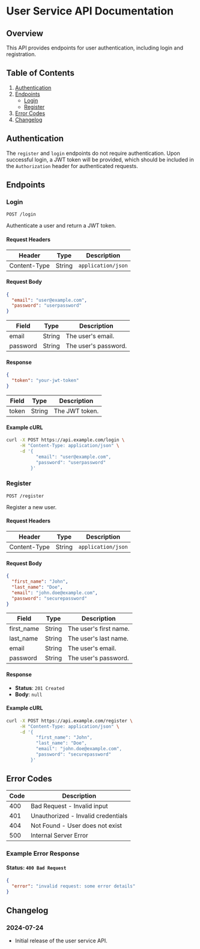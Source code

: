 # User Service API Documentation

## Overview

This API provides endpoints for user authentication, including login and registration.

## Table of Contents

1. [Authentication](#authentication)
2. [Endpoints](#endpoints)
    - [Login](#login)
    - [Register](#register)
3. [Error Codes](#error-codes)
4. [Changelog](#changelog)

## Authentication

The `register` and `login` endpoints do not require authentication. Upon successful login, a JWT token will be provided, which should be included in the `Authorization` header for authenticated requests.

## Endpoints

### Login

`POST /login`

Authenticate a user and return a JWT token.

#### Request Headers

| Header       | Type   | Description        |
| ------------ | ------ | ------------------ |
| Content-Type | String | `application/json` |

#### Request Body

```json
{
  "email": "user@example.com",
  "password": "userpassword"
}
```

| Field    | Type   | Description         |
| -------- | ------ | ------------------- |
| email    | String | The user's email.   |
| password | String | The user's password.|

#### Response

```json
{
  "token": "your-jwt-token"
}
```

| Field | Type   | Description         |
| ----- | ------ | ------------------- |
| token | String | The JWT token.      |

#### Example cURL

```bash
curl -X POST https://api.example.com/login \
     -H "Content-Type: application/json" \
     -d '{
           "email": "user@example.com",
           "password": "userpassword"
         }'
```

### Register

`POST /register`

Register a new user.

#### Request Headers

| Header       | Type   | Description        |
| ------------ | ------ | ------------------ |
| Content-Type | String | `application/json` |

#### Request Body

```json
{
  "first_name": "John",
  "last_name": "Doe",
  "email": "john.doe@example.com",
  "password": "securepassword"
}
```

| Field      | Type   | Description               |
| ---------- | ------ | ------------------------- |
| first_name | String | The user's first name.    |
| last_name  | String | The user's last name.     |
| email      | String | The user's email.         |
| password   | String | The user's password.      |

#### Response

- **Status**: `201 Created`
- **Body**: `null`

#### Example cURL

```bash
curl -X POST https://api.example.com/register \
     -H "Content-Type: application/json" \
     -d '{
           "first_name": "John",
           "last_name": "Doe",
           "email": "john.doe@example.com",
           "password": "securepassword"
         }'
```

## Error Codes

| Code | Description                         |
| ---- | ----------------------------------- |
| 400  | Bad Request - Invalid input         |
| 401  | Unauthorized - Invalid credentials  |
| 404  | Not Found - User does not exist     |
| 500  | Internal Server Error               |

### Example Error Response

#### Status: `400 Bad Request`

```json
{
  "error": "invalid request: some error details"
}
```

## Changelog

### 2024-07-24
- Initial release of the user service API.